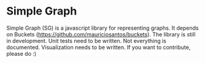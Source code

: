 Simple Graph
============

Simple Graph (SG) is a javascript library for representing graphs.
It depends on Buckets (https://github.com/mauriciosantos/buckets).
The library is still in development. Unit tests need to be written. Not everything is documented. Visualization needs to be written. If you want to contribute, please do :)

